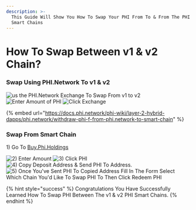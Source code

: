 ```yaml
---
description: >-
  This Guide Will Show You How To Swap Your PHI From To & From The PHI v1 & v2
  Smart Chains
---
```


# How To Swap Between v1 & v2 Chain?

### Swap Using PHI.Network To v1 & v2

![us the PHI.Network Exchange To Swap From v1 to v2](../../.gitbook/assets/IMG\_6341.jpg) ![Enter Amount of PHI](../../.gitbook/assets/IMG\_6342.jpg) ![Click Exchange](../../.gitbook/assets/IMG\_6343.jpg)

{% embed url="https://docs.phi.network/phi-wiki/layer-2-hybrid-dapps/phi.network/withdraw-phi-f-from-phi.network-to-smart-chain" %}

### Swap From Smart Chain

1\) Go To [Buy.Phi.Holdings](https://buy.phi.holdings)

![2) Enter Amount](../../.gitbook/assets/IMG\_6330.jpg) ![3) Click PHI](../../.gitbook/assets/IMG\_6331.PNG) ![4) Copy Deposit Address & Send PHI To Address.](../../.gitbook/assets/IMG\_6332.PNG) ![5) Once You've Sent PHI To Copied Address Fill In The Form Select Which Chain You'd Like To Swap PHI To Then Click Redeem PHI](../../.gitbook/assets/IMG\_6333.jpg)

{% hint style="success" %}
Congratulations You Have Successfully Learned How To Swap PHI Between The v1 & v2 PHI Smart Chains.&#x20;
{% endhint %}

